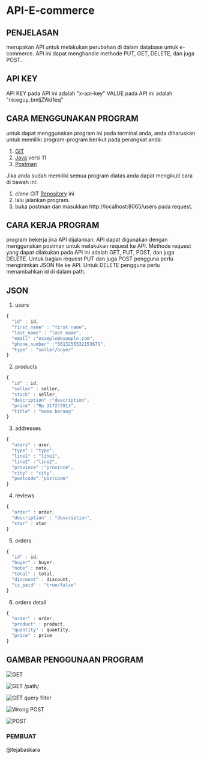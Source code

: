 # API-E-commerce

## PENJELASAN
merupakan API untuk melakukan perubahan di dalam database untuk e-commerce. API ini dapat menghandle methode PUT, GET, DELETE, dan juga POST. 

## API KEY
API KEY pada API ini adalah "x-api-key"
VALUE pada API ini adalah "niceguy_bmljZWd1eq"

## CARA MENGGUNAKAN PROGRAM
untuk dapat menggunakan program ini pada terminal anda, anda diharuskan untuk memiliki program-program berikut pada perangkat anda:
1. [GIT](https://git-scm.com/downloads)
2. [Java](https://www.techspot.com/downloads/5553-java-jdk.html) versi 11
3. [Postman](https://www.postman.com/downloads/)


Jika anda sudah memiliki semua program diatas anda dapat mengikuti cara di bawah ini:
1. _clone_ GIT [Repository](https://github.com/tejabaskara/API-E-commerce.git) ini
2. lalu jalankan program.
3. buka postman dan masukkan http://localhost:8065/users pada request.



## CARA KERJA PROGRAM
program bekerja jika API dijalankan. API dapat digunakan dengan menggunakan postman untuk melakukan request ke API. Methode request yang dapat dilakukan pada API ini adalah GET, PUT, POST, dan juga DELETE. Untuk bagian request PUT dan juga POST pengguna perlu mengirimkan JSON file ke API. Untuk DELETE pengguna perlu menambahkan id di dalam path.

## JSON

1. users
```javascript
{ 
  "id" : id,
  "first_name" : "first name",
  "last_name" : "last name",
  "email" :"example@example.com",
  "phone_number" :"5613256532153671",
  "type" : "seller/buyer"
}
```
2. products
```javascript
{ 
  "id" : id,
  "seller" : seller,
  "stock" : seller,
  "description" :"description",
  "price" :"Rp 317273913",
  "title" : "nama barang" 
}
```
3. addresses
```javascript
{ 
  "users" : user,
  "type" : "type",
  "line1" : "line1",
  "line2" :"line2",
  "province" :"province",
  "city" : "city",
  "postcode":"postcode"
}
```
4. reviews
```javascript
{ 
  "order" : order,
  "description" : "description",
  "star" : star
}
```
5. orders
```javascript
{ 
  "id" : id,
  "buyer" : buyer,
  "note" : note,
  "total" : total,
  "discount" : discount,
  "is_paid" : "true/false"
}
```
6. orders detail
```javascript
{ 
  "order" : order,
  "product" : product,
  "quantity" : quantity,
  "price" : price
}
```

## GAMBAR PENGGUNAAN PROGRAM
![GET](https://drive.google.com/uc?id=1jWYWspDoPw5WaHEBi6Wil4BJKF7FQtac)

![GET /path/](https://drive.google.com/uc?id=1Hhdk2vcSTBCcIF4CEBxi8rbx3LKdmgeb)

![GET query filter](https://drive.google.com/uc?id=12gygoeb1VJk2jzB5DgU3eALDAW-RrKK1)

![Wrong POST](https://drive.google.com/uc?id=1VpHDhQKS6TRAv1oGaiwmy13JPecr3mDV)

![POST](https://drive.google.com/uc?id=11NCoWJAMddWjAAaC6VHWpelO3DWtohFl)

### PEMBUAT
@tejabaskara
